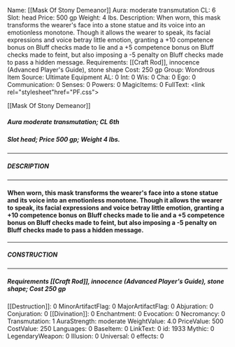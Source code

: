 Name: [[Mask Of Stony Demeanor]]
Aura: moderate transmutation
CL: 6
Slot: head
Price: 500 gp
Weight: 4 lbs.
Description: When worn, this mask transforms the wearer's face into a stone statue and its voice into an emotionless monotone. Though it allows the wearer to speak, its facial expressions and voice betray little emotion, granting a +10 competence bonus on Bluff checks made to lie and a +5 competence bonus on Bluff checks made to feint, but also imposing a -5 penalty on Bluff checks made to pass a hidden message.
Requirements: [[Craft Rod]], innocence (Advanced Player's Guide), stone shape
Cost: 250 gp
Group: Wondrous Item
Source: Ultimate Equipment
AL: 0
Int: 0
Wis: 0
Cha: 0
Ego: 0
Communication: 0
Senses: 0
Powers: 0
MagicItems: 0
FullText: <link rel="stylesheet"href="PF.css"><div class="heading"><p class="alignleft">[[Mask Of Stony Demeanor]]</p><div style="clear: both;"></div></div><div><h5><b>Aura </b>moderate transmutation; <b>CL </b>6th</h5><h5><b>Slot </b>head; <b>Price </b>500 gp; <b>Weight </b>4 lbs.</h5></div><hr/><div><h5><b>DESCRIPTION</b></h5></div><hr/><div><h4><p>When worn, this mask transforms the wearer's face into a stone statue and its voice into an emotionless monotone. Though it allows the wearer to speak, its facial expressions and voice betray little emotion, granting a +10 competence bonus on Bluff checks made to lie and a +5 competence bonus on Bluff checks made to feint, but also imposing a -5 penalty on Bluff checks made to pass a hidden message.</p></h4></div><hr/><div><h5><b>CONSTRUCTION</b></h5></div><hr/><div><h5><b>Requirements </b>[[Craft Rod]], <i>innocence (Advanced Player's Guide)</i>, <i>stone shape</i>; <b>Cost </b>250 gp</h5></div>
[[Destruction]]: 0
MinorArtifactFlag: 0
MajorArtifactFlag: 0
Abjuration: 0
Conjuration: 0
[[Divination]]: 0
Enchantment: 0
Evocation: 0
Necromancy: 0
Transmutation: 1
AuraStrength: moderate
WeightValue: 4.0
PriceValue: 500
CostValue: 250
Languages: 0
BaseItem: 0
LinkText: 0
id: 1933
Mythic: 0
LegendaryWeapon: 0
Illusion: 0
Universal: 0
effects: 0
